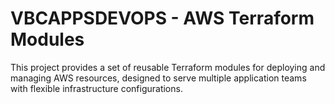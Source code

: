 # VBCAPPSDEVOPS - AWS Terraform Modules

This project provides a set of reusable Terraform modules for deploying and managing AWS resources, designed to serve multiple application teams with flexible infrastructure configurations.
